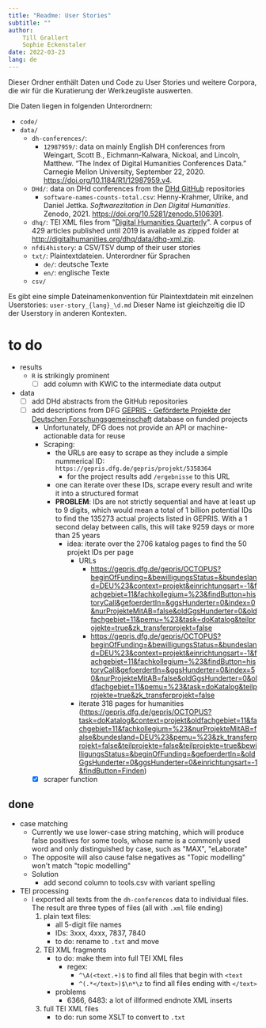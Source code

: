 ```yaml
---
title: "Readme: User Stories"
subtitle: ""
author: 
    Till Grallert
    Sophie Eckenstaler
date: 2022-03-23 
lang: de
---
```


Dieser Ordner enthält Daten und Code zu User Stories und weitere Corpora, die wir für die Kuratierung der Werkzeugliste auswerten. 

Die Daten liegen in folgenden Unterordnern:

- `code/`
- `data/`
    + `dh-conferences/`: 
        * `12987959/`: data on mainly English DH conferences from Weingart, Scott B., Eichmann-Kalwara, Nickoal, and Lincoln, Matthew. “The Index of Digital Humanities Conferences Data.” Carnegie Mellon University, September 22, 2020. <https://doi.org/10.1184/R1/12987959.v4>.
    * `DHd/`: data on DHd conferences from the [DHd GitHub](https://github.com/DHd-Verband) repositories
        - `software-names-counts-total.csv`: Henny-Krahmer, Ulrike, and Daniel Jettka. *Softwarezitation in Den Digital Humanities*. Zenodo, 2021. <https://doi.org/10.5281/zenodo.5106391>.
    - `dhq/`: TEI XML files from "[Digital Humanities Quarterly](http://digitalhumanities.org/)". A corpus of 429 articles published until 2019 is available as zipped folder at <http://digitalhumanities.org/dhq/data/dhq-xml.zip>.
    - `nfdi4history`: a CSV/TSV dump of their user stories
    - `txt/`: Plaintextdateien. Unterordner für Sprachen
        - `de/`: deutsche Texte
        - `en/`: englische Texte
    - `csv/`


Es gibt eine simple Dateinamenkonvention für Plaintextdatein mit einzelnen Userstories: `user-story_{lang}_\d.md` Dieser Name ist gleichzeitig die ID der Userstory in anderen Kontexten.


# to do

- results
    + `R` is strikingly prominent
        * [ ] add column with KWIC to the intermediate data output 
- data
    + [ ] add DHd abstracts from the GitHub repositories
    + [ ] add descriptions from DFG [GEPRIS - Geförderte Projekte der Deutschen Forschungsgemeinschaft](https://gepris.dfg.de/gepris/OCTOPUS) database on funded projects
        * Unfortunately, DFG does not provide an API or machine-actionable data for reuse
        * Scraping:
            - the URLs are easy to scrape as they include a simple nummerical ID: `https://gepris.dfg.de/gepris/projekt/5358364`
                + for the project results add `/ergebnisse` to this URL
            - one can iterate over these IDs, scrape every result and write it into a structured format
            - **PROBLEM**: IDs are not strictly sequential and have at least up to 9 digits, which would mean a total of 1 billion potential IDs to find the 135273 actual projects listed in GEPRIS. With a 1 second delay between calls, this will take 9259 days or more than 25 years
                + idea: iterate over the 2706 katalog pages to find the 50 projekt IDs per page
                    * URLs
                        - <https://gepris.dfg.de/gepris/OCTOPUS?beginOfFunding=&bewilligungsStatus=&bundesland=DEU%23&context=projekt&einrichtungsart=-1&fachgebiet=11&fachkollegium=%23&findButton=historyCall&gefoerdertIn=&ggsHunderter=0&index=0&nurProjekteMitAB=false&oldGgsHunderter=0&oldfachgebiet=11&pemu=%23&task=doKatalog&teilprojekte=true&zk_transferprojekt=false>
                        - <https://gepris.dfg.de/gepris/OCTOPUS?beginOfFunding=&bewilligungsStatus=&bundesland=DEU%23&context=projekt&einrichtungsart=-1&fachgebiet=11&fachkollegium=%23&findButton=historyCall&gefoerdertIn=&ggsHunderter=0&index=50&nurProjekteMitAB=false&oldGgsHunderter=0&oldfachgebiet=11&pemu=%23&task=doKatalog&teilprojekte=true&zk_transferprojekt=false>
                    * iterate 318 pages for humanities (https://gepris.dfg.de/gepris/OCTOPUS?task=doKatalog&context=projekt&oldfachgebiet=11&fachgebiet=11&fachkollegium=%23&nurProjekteMitAB=false&bundesland=DEU%23&pemu=%23&zk_transferprojekt=false&teilprojekte=false&teilprojekte=true&bewilligungsStatus=&beginOfFunding=&gefoerdertIn=&oldGgsHunderter=0&ggsHunderter=0&einrichtungsart=-1&findButton=Finden)
        - [x] scraper function

## done

- case matching
    + Currently we use lower-case string matching, which will produce false positives for some tools, whose name is a commonly used word and only distinguished by case, such as "MAX", "eLaborate"
    + The opposite will also cause false negatives as "Topic modelling" won't match "topic modelling"
    + Solution
        * add second column to tools.csv with variant spelling
- TEI processing
    + I exported all texts from the `dh-conferences` data to individual files. The result are three types of files (all with `.xml` file ending)
        1. plain text files: 
            - all 5-digit file names
            - IDs: 3xxx, 4xxx, 7837, 7840
            - to do: rename to `.txt` and move
        2. TEI XML fragments
            - to do: make them into full TEI XML files
                + regex: 
                    - `^\A(<text.+)$` to find all files that begin with `<text`
                    - `^(.*</text>)$\n*\z` to find all files ending with `</text>`
            - problems
                + 6366, 6483: a lot of illformed endnote XML inserts
        3. full TEI XML files
            - to do: run some XSLT to convert to `.txt`